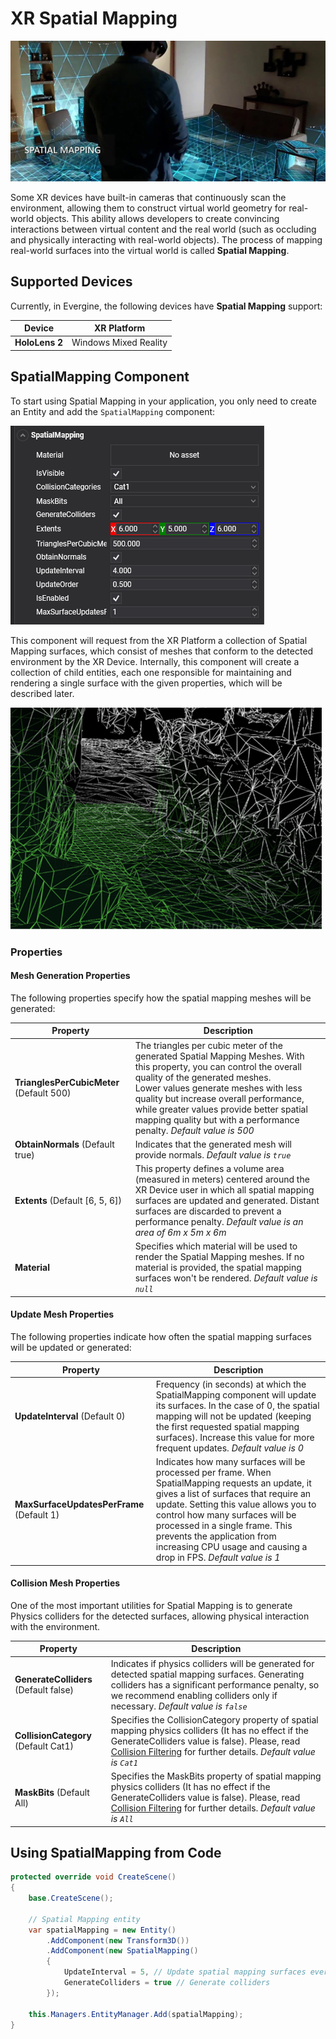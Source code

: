 # XR Spatial Mapping

![Spatial Mapping](images/spatialmapping_image.jpg)

Some XR devices have built-in cameras that continuously scan the environment, allowing them to construct virtual world geometry for real-world objects. This ability allows developers to create convincing interactions between virtual content and the real world (such as occluding and physically interacting with real-world objects). The process of mapping real-world surfaces into the virtual world is called **Spatial Mapping**.

## Supported Devices

Currently, in Evergine, the following devices have **Spatial Mapping** support:

| Device | XR Platform |
| --- | --- |
| **HoloLens 2** | Windows Mixed Reality |

## SpatialMapping Component

To start using Spatial Mapping in your application, you only need to create an Entity and add the `SpatialMapping` component:

![SpatialMapping Component in Evergine Studio](images/spatialmapping_component.png)

This component will request from the XR Platform a collection of Spatial Mapping surfaces, which consist of meshes that conform to the detected environment by the XR Device. Internally, this component will create a collection of child entities, each one responsible for maintaining and rendering a single surface with the given properties, which will be described later.

![SpatialMapping](images/spatial-mapping-500px.png)

### Properties

#### Mesh Generation Properties

The following properties specify how the spatial mapping meshes will be generated:

| Property | Description |
| --- | --- |
| **TrianglesPerCubicMeter** (Default 500) | The triangles per cubic meter of the generated Spatial Mapping Meshes. With this property, you can control the overall quality of the generated meshes. <br/> Lower values generate meshes with less quality but increase overall performance, while greater values provide better spatial mapping quality but with a performance penalty. *Default value is 500* |
| **ObtainNormals** (Default true) | Indicates that the generated mesh will provide normals. *Default value is `true`* |
| **Extents** (Default [6, 5, 6]) | This property defines a volume area (measured in meters) centered around the XR Device user in which all spatial mapping surfaces are updated and generated. Distant surfaces are discarded to prevent a performance penalty. *Default value is an area of 6m x 5m x 6m* |
| **Material** | Specifies which material will be used to render the Spatial Mapping meshes. If no material is provided, the spatial mapping surfaces won't be rendered. *Default value is `null`* |

#### Update Mesh Properties

The following properties indicate how often the spatial mapping surfaces will be updated or generated:

| Property | Description |
| --- | --- |
| **UpdateInterval** (Default 0) | Frequency (in seconds) at which the SpatialMapping component will update its surfaces. In the case of 0, the spatial mapping will not be updated (keeping the first requested spatial mapping surfaces). Increase this value for more frequent updates. *Default value is 0* |
| **MaxSurfaceUpdatesPerFrame** (Default 1) | Indicates how many surfaces will be processed per frame. When SpatialMapping requests an update, it gives a list of surfaces that require an update. Setting this value allows you to control how many surfaces will be processed in a single frame. This prevents the application from increasing CPU usage and causing a drop in FPS. *Default value is 1* |

#### Collision Mesh Properties

One of the most important utilities for Spatial Mapping is to generate Physics colliders for the detected surfaces, allowing physical interaction with the environment.

| Property | Description |
| --- | --- |
| **GenerateColliders** (Default false) | Indicates if physics colliders will be generated for detected spatial mapping surfaces. Generating colliders has a significant performance penalty, so we recommend enabling colliders only if necessary. *Default value is `false`* |
| **CollisionCategory** (Default Cat1) | Specifies the CollisionCategory property of spatial mapping physics colliders (It has no effect if the GenerateColliders value is false). Please, read [Collision Filtering](../physics/physics_bodies/collisions.md#collision-filtering) for further details. *Default value is `Cat1`* |
| **MaskBits** (Default All) | Specifies the MaskBits property of spatial mapping physics colliders (It has no effect if the GenerateColliders value is false). Please, read [Collision Filtering](../physics/physics_bodies/collisions.md#collision-filtering) for further details. *Default value is `All`* |

## Using SpatialMapping from Code

```csharp
protected override void CreateScene()
{
    base.CreateScene();

    // Spatial Mapping entity
    var spatialMapping = new Entity()
        .AddComponent(new Transform3D())
        .AddComponent(new SpatialMapping() 
        { 
            UpdateInterval = 5, // Update spatial mapping surfaces every 5 seconds
            GenerateColliders = true // Generate colliders
        });

    this.Managers.EntityManager.Add(spatialMapping);
}
```